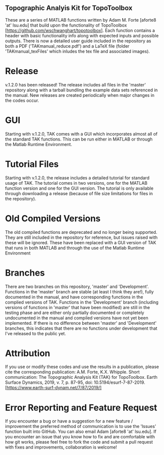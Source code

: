 ## Topographic Analyis Kit for TopoToolbox ##
These are a series of MATLAB functions written by Adam M. Forte [aforte8 'at' lsu.edu] that build upon the functionality of TopoToolbox [https://github.com/wschwanghart/topotoolbox]. Each function contains a header with basic functionality info along with expected inputs and possible outputs. There is now a detailed user guide included in the repository as both a PDF ('TAKmanual_reduce.pdf') and a LaTeX file (folder 'TAKmanual_texFiles' which inludes the tex file and associated images).

# Release
v.1.2.0 has been released! The release includes all files in the 'master' repository along with a tarball bundling the example data sets referenced in the manual. New releases are created periodically when major changes in the codes occur.

# GUI
Starting with v.1.2.0, TAK comes with a GUI which incorporates almost all of the standard TAK functions. This can be run either in MATLAB or through the Matlab Runtime Environment.

# Tutorial Files
Starting with v.1.2.0, the release includes a detailed tutorial for standard usage of TAK. The tutorial comes in two versions, one for the MATLAB function version and one for the GUI version. The tutorial is only available through downloading a release (because of file size limitations for files in the repository). 

# Old Compiled Versions
The old compiled functions are deprecated and no longer being supported. They are still included in the repository for reference, but issues raised with these will be ignored. These have been replaced with a GUI version of TAK that runs in both MATLAB and through the use of the Matlab Runtime Environment

# Branches
There are two branches on this repository, 'master' and 'Development'. Functions in the 'master' branch are stable (at least I think they are!), fully documented in the manual, and have corresponding functions in the complied versions of TAK. Functions in the 'Development' branch (including versions of functions in 'master' that have been modified) are still in the testing phase and are either only partially documented or completely undocumented in the manual and compiled versions have not yet been implemented. If there is no difference between 'master' and 'Development' branches, this indicates that there are no functions under development that I've released to the public yet.

# Attribution 
If you use or modify these codes and use the results in a publication, please cite the corresponding publication:
A.M. Forte, K.X. Whipple. Short communication: The Topographic Analysis Kit (TAK) for TopoToolbox. Earth Surface Dynamics, 2019, v. 7, p. 87-95, doi: 10.5194/esurf-7-87-2019. 
[https://www.earth-surf-dynam.net/7/87/2019/]

# Error Reporting and Feature Request
If you encounter a bug or have a suggestion for a new feature / improvement the preferred method of communication is to use the 'Issues' function built into GitHub. You can also email Adam [aforte8 'at' lsu.edu]. If you encounter an issue that you know how to fix and are comfortable with how git works, please feel free to fork the code and submit a pull request with fixes and improvements, collaboration is welcome!
